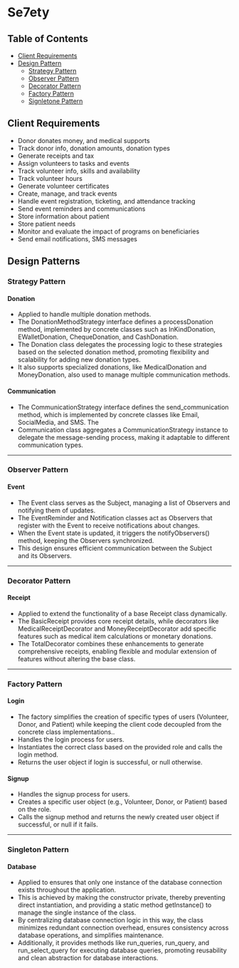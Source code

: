 # Se7ety


## Table of Contents
- [Client Requirements ](#Client-Requirements)
- [Design Pattern](#Design-Patterns)
  - [Strategy Pattern](#Strategy-Pattern)
  - [Observer Pattern](#Observer-Pattern)
  - [Decorator Pattern](#Decorator-Pattern)
  - [Factory Pattern](#Factory-Pattern)
  - [Signletone Pattern](#Singletone-Pattern)
  
## Client Requirements

- Donor donates money, and medical supports
- Track donor info, donation amounts, donation types
- Generate receipts and tax
- Assign volunteers to tasks and events
- Track volunteer info, skills and availability
- Track volunteer hours
- Generate volunteer certificates
- Create, manage, and track events
- Handle event registration, ticketing, and attendance tracking 
- Send event reminders and communications 
- Store information about patient
- Store patient needs
- Monitor and evaluate the impact of programs on beneficiaries
- Send email notifications, SMS messages

## Design Patterns

### Strategy Pattern

#### Donation
 - Applied to handle multiple donation methods.
 - The DonationMethodStrategy interface defines a processDonation method, implemented by concrete classes such as InKindDonation, EWalletDonation, ChequeDonation, and CashDonation.
 - The Donation class delegates the processing logic to these strategies based on the selected donation method, promoting flexibility and scalability for adding new donation types.
 - It also supports specialized donations, like MedicalDonation and MoneyDonation, also used to manage multiple communication methods.
#### Communication
 - The CommunicationStrategy interface defines the send_communication method, which is implemented by concrete classes like Email, SocialMedia, and SMS. The
 - Communication class aggregates a CommunicationStrategy instance to delegate the message-sending process, making it adaptable to different communication types.

---

### Observer Pattern

#### Event
 - The Event class serves as the Subject, managing a list of Observers and notifying them of updates.
 - The EventReminder and Notification classes act as Observers that register with the Event to receive notifications about changes.
 - When the Event state is updated, it triggers the notifyObservers() method, keeping the Observers synchronized.
 - This design ensures efficient communication between the Subject and its Observers.

---
     
### Decorator Pattern

#### Receipt
 - Applied to extend the functionality of a base Receipt class dynamically.
 - The BasicReceipt provides core receipt details, while decorators like MedicalReceiptDecorator and MoneyReceiptDecorator add specific features such as medical item calculations or monetary donations.
 - The TotalDecorator combines these enhancements to generate comprehensive receipts, enabling flexible and modular extension of features without altering the base class.

---
     
### Factory Pattern

#### Login
 - The factory simplifies the creation of specific types of users (Volunteer, Donor, and Patient) while keeping the client code decoupled from the concrete class implementations..
 - Handles the login process for users.
 - Instantiates the correct class based on the provided role and calls the login method.
 - Returns the user object if login is successful, or null otherwise.
   
#### Signup
 - Handles the signup process for users.
 - Creates a specific user object (e.g., Volunteer, Donor, or Patient) based on the role.
 - Calls the signup method and returns the newly created user object if successful, or null if it fails.

---

### Singleton Pattern

#### Database
 - Applied to ensures that only one instance of the database connection exists throughout the application.
 - This is achieved by making the constructor private, thereby preventing direct instantiation, and providing a static method getInstance() to manage the single instance of the class.
 - By centralizing database connection logic in this way, the class minimizes redundant connection overhead, ensures consistency across database operations, and simplifies maintenance.
 - Additionally, it provides methods like run_queries, run_query, and run_select_query for executing database queries, promoting reusability and clean abstraction for database interactions.


